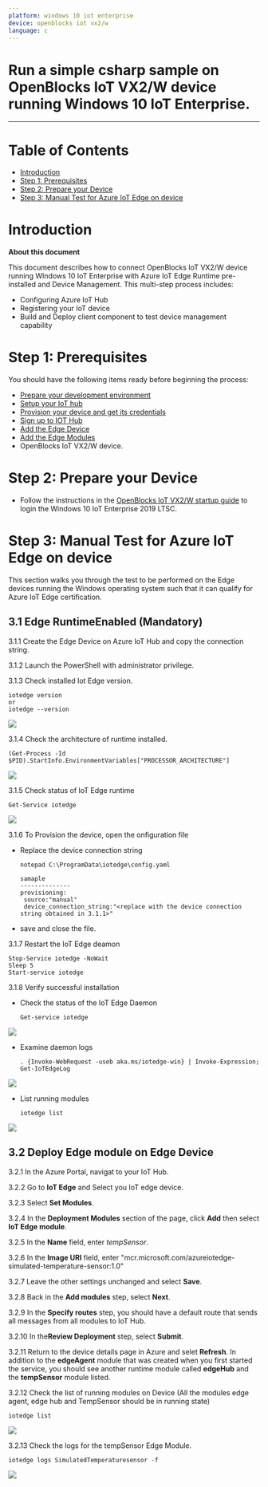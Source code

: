 ```yaml
---
platform: windows 10 iot enterprise
device: openblocks iot vx2/w
language: c
---
```


Run a simple csharp sample on OpenBlocks IoT VX2/W device running Windows 10 IoT Enterprise.
===
---

# Table of Contents

-   [Introduction](#Introduction)
-   [Step 1: Prerequisites](#Prerequisites)
-   [Step 2: Prepare your Device](#PrepareDevice)
-   [Step 3: Manual Test for Azure IoT Edge on device](#Manual)

<a name="Introduction"></a>
# Introduction

**About this document**

This document describes how to connect OpenBlocks IoT VX2/W device running WIndows 10 IoT Enterprise with Azure IoT Edge Runtime pre-installed and Device Management. This multi-step process includes:

-   Configuring Azure IoT Hub
-   Registering your IoT device
-   Build and Deploy client component to test device management capability 

<a name="Prerequisites"></a>
# Step 1: Prerequisites

You should have the following items ready before beginning the process:

-   [Prepare your development environment][setup-devbox-windows]
-   [Setup your IoT hub](https://account.windowsazure.com/signup?offer=ms-azr-0044p)
-   [Provision your device and get its credentials][lnk-manage-iot-hub]
-   [Sign up to IOT Hub](https://account.windowsazure.com/signup?offer=ms-azr-0044p)
-   [Add the Edge Device](https://docs.microsoft.com/en-us/azure/iot-edge/quickstart)
-   [Add the Edge Modules](https://docs.microsoft.com/en-us/azure/iot-edge/quickstart#deploy-a-module)
-   OpenBlocks IoT VX2/W device.

<a name="PrepareDevice"></a>
# Step 2: Prepare your Device

-   Follow the instructions in the [OpenBlocks IoT VX2/W startup guide](https://www.plathome.co.jp/wp-content/uploads/openblocks-iot-vx2w_startup_guide.pdf) to login the Windows 10 IoT Enterprise 2019 LTSC.

<a name="Manual"></a>
# Step 3: Manual Test for Azure IoT Edge on device

This section walks you through the test to be performed on the Edge devices running the Windows operating system such that it can qualify for Azure IoT Edge certification.

<a name="Step-3-1-IoTEdgeRunTime"></a>
## 3.1 Edge RuntimeEnabled (Mandatory)

3.1.1  Create the Edge Device on Azure IoT Hub and copy the connection string.

3.1.2  Launch the PowerShell with administrator privilege.

3.1.3  Check installed Iot Edge version.

    iotedge version
    or
    iotedge --version

![](./media/openblocks-iot-vx2w/SC1.PNG)    

3.1.4  Check the architecture of runtime installed.
    
    (Get-Process -Id $PID).StartInfo.EnvironmentVariables["PROCESSOR_ARCHITECTURE"]

![](./media/openblocks-iot-vx2w/SC2.png) 

3.1.5  Check status of IoT Edge runtime
    
    Get-Service iotedge

![](./media/openblocks-iot-vx2w/SC3.png) 

3.1.6  To Provision the device, open the onfiguration file

-   Replace the device connection string 

        notepad C:\ProgramData\iotedge\config.yaml

        samaple
        --------------
        provisioning:
         source:"manual"
         device_connection_string:"<replace with the device connection string obtained in 3.1.1>"
-   save and close the file.

3.1.7 Restart the IoT Edge deamon

    Stop-Service iotedge -NoWait
    Sleep 5
    Start-service iotedge

3.1.8 Verify successful installation
-   Check the status of the IoT Edge Daemon

        Get-service iotedge

 ![](./media/openblocks-iot-vx2w/SC4.png) 

-   Examine daemon logs

        . {Invoke-WebRequest -useb aka.ms/iotedge-win} | Invoke-Expression; Get-IoTEdgeLog

![](./media/openblocks-iot-vx2w/SC5.png) 

-   List running modules

        iotedge list        

![](./media/openblocks-iot-vx2w/SC6.png) 

## 3.2 Deploy Edge module on Edge Device

3.2.1 In the Azure Portal, navigat to your IoT Hub.

3.2.2 Go to **IoT Edge** and Select you IoT edge device.

3.2.3 Select **Set Modules**.

3.2.4 In the **Deployment Modules** section of the page, click **Add** then select **IoT Edge module**.

3.2.5 In the **Name** field, enter *tempSensor*.

3.2.6 In the **Image URI** field, enter "mcr.microsoft.com/azureiotedge-simulated-temperature-sensor:1.0"

3.2.7 Leave the other settings unchanged and select **Save**.

3.2.8 Back in the **Add modules** step, select **Next**.

3.2.9 In the **Specify routes** step, you should have a default route that sends all messages from all modules to IoT Hub.

3.2.10 In the**Review Deployment** step, select **Submit**.

3.2.11 Return to the device details page in Azure and selet **Refresh**. In addition to the **edgeAgent** module that was created when you first started the service, you should see another runtime module called **edgeHub** and the **tempSensor** module listed.

3.2.12 Check the list of running modules on Device (All the modules edge agent, edge hub and TempSensor should be in running state)

    iotedge list

![](./media/openblocks-iot-vx2w/SC7.png) 

3.2.13 Check the logs for the tempSensor Edge Module.

    iotedge logs SimulatedTemperaturesensor -f

![](./media/openblocks-iot-vx2w/SC8.png) 

[setup-devbox-windows]: https://github.com/Azure/azure-iot-sdk-c/blob/master/doc/devbox_setup.md
[lnk-manage-iot-hub]: ../manage_iot_hub.md
